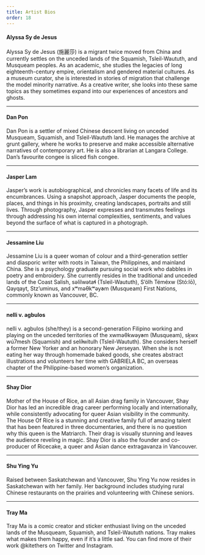 ```yaml
---
title: Artist Bios
order: 18
---
```


#### Alyssa Sy de Jesus

Alyssa Sy de Jesus (施麗莎) is a migrant twice moved from China and currently settles on the unceded lands of the Squamish, Tsleil-Waututh, and Musqueam peoples. As an academic, she studies the legacies of long eighteenth-century empire, orientalism and gendered material cultures. As a museum curator, she is interested in stories of migration that challenge the model minority narrative. As a creative writer, she looks into these same topics as they sometimes expand into our experiences of ancestors and ghosts.

---

#### Dan Pon

Dan Pon is a settler of mixed Chinese descent living on unceded Musqueam, Squamish, and Tsleil-Waututh land. He manages the archive at grunt gallery, where he works to preserve and make accessible alternative narratives of contemporary art. He is also a librarian at Langara College. Dan’s favourite congee is sliced fish congee.

---

#### Jasper Lam

Jasper’s work is autobiographical, and chronicles many facets of life and its encumbrances. Using a snapshot approach, Jasper documents the people, places, and things in his proximity, creating landscapes, portraits and still lives. Through photography, Jasper expresses and transmutes feelings through addressing his own internal complexities, sentiments, and values beyond the surface of what is captured in a photograph.

---

#### Jessamine Liu

Jessamine Liu is a queer woman of colour and a third-generation settler and diasporic writer with roots in Taiwan, the Philippines, and mainland China. She is a psychology graduate pursuing social work who dabbles in poetry and embroidery. She currently resides in the traditional and unceded lands of the Coast Salish, səlilwətaɬ (Tsleil-Waututh), S’ólh Téméxw (Stó:lō), Qayqayt, Stz’uminus, and xʷməθkʷəy̓əm (Musqueam) First Nations, commonly known as Vancouver, BC.

---

#### nelli v. agbulos

nelli v. agbulos (she/they) is a second-generation Filipino working and playing on the unceded territories of the xwməθkwəy̓əm (Musqueam), sḵwx wú7mesh (Squamish) and selí̓lwitulh (Tsleil-Waututh). She considers herself a former New Yorker and an honorary New Jerseyan. When she is not eating her way through homemade baked goods, she creates abstract illustrations and volunteers her time with GABRIELA BC, an overseas chapter of the Philippine-based women’s organization.

---

#### Shay Dior

Mother of the House of Rice, an all Asian drag family in Vancouver, Shay Dior has led an incredible drag career performing locally and internationally, while consistently advocating for queer Asian visibility in the community. The House Of Rice is a stunning and creative family full of amazing talent that has been featured in three documentaries, and there is no question why this queen is the Matriarch. Their drag is visually stunning and leaves the audience reveling in magic. Shay Dior is also the founder and co-producer of Ricecake, a queer and Asian dance extragavanza in Vancouver.

---

#### Shu Ying Yu

Raised between Saskatchewan and Vancouver, Shu Ying Yu now resides in Saskatchewan with her family. Her background includes studying rural Chinese restaurants on the prairies and volunteering with Chinese seniors.

---

#### Tray Ma

Tray Ma is a comic creator and sticker enthusiast living on the unceded lands of the Musqueam, Squamish, and Tsleil-Waututh nations. Tray makes what makes them happy, even if it’s a little sad. You can find more of their work @kitethers on Twitter and Instagram.
